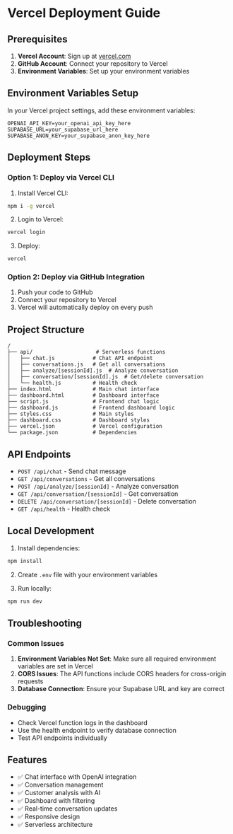 # Vercel Deployment Guide

## Prerequisites

1. **Vercel Account**: Sign up at [vercel.com](https://vercel.com)
2. **GitHub Account**: Connect your repository to Vercel
3. **Environment Variables**: Set up your environment variables

## Environment Variables Setup

In your Vercel project settings, add these environment variables:

```
OPENAI_API_KEY=your_openai_api_key_here
SUPABASE_URL=your_supabase_url_here
SUPABASE_ANON_KEY=your_supabase_anon_key_here
```

## Deployment Steps

### Option 1: Deploy via Vercel CLI

1. Install Vercel CLI:
```bash
npm i -g vercel
```

2. Login to Vercel:
```bash
vercel login
```

3. Deploy:
```bash
vercel
```

### Option 2: Deploy via GitHub Integration

1. Push your code to GitHub
2. Connect your repository to Vercel
3. Vercel will automatically deploy on every push

## Project Structure

```
/
├── api/                    # Serverless functions
│   ├── chat.js            # Chat API endpoint
│   ├── conversations.js   # Get all conversations
│   ├── analyze/[sessionId].js  # Analyze conversation
│   ├── conversation/[sessionId].js  # Get/delete conversation
│   └── health.js          # Health check
├── index.html             # Main chat interface
├── dashboard.html         # Dashboard interface
├── script.js              # Frontend chat logic
├── dashboard.js           # Frontend dashboard logic
├── styles.css             # Main styles
├── dashboard.css          # Dashboard styles
├── vercel.json            # Vercel configuration
└── package.json           # Dependencies
```

## API Endpoints

- `POST /api/chat` - Send chat message
- `GET /api/conversations` - Get all conversations
- `POST /api/analyze/[sessionId]` - Analyze conversation
- `GET /api/conversation/[sessionId]` - Get conversation
- `DELETE /api/conversation/[sessionId]` - Delete conversation
- `GET /api/health` - Health check

## Local Development

1. Install dependencies:
```bash
npm install
```

2. Create `.env` file with your environment variables

3. Run locally:
```bash
npm run dev
```

## Troubleshooting

### Common Issues

1. **Environment Variables Not Set**: Make sure all required environment variables are set in Vercel
2. **CORS Issues**: The API functions include CORS headers for cross-origin requests
3. **Database Connection**: Ensure your Supabase URL and key are correct

### Debugging

- Check Vercel function logs in the dashboard
- Use the health endpoint to verify database connection
- Test API endpoints individually

## Features

- ✅ Chat interface with OpenAI integration
- ✅ Conversation management
- ✅ Customer analysis with AI
- ✅ Dashboard with filtering
- ✅ Real-time conversation updates
- ✅ Responsive design
- ✅ Serverless architecture 
